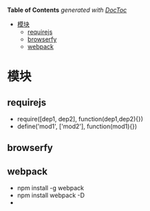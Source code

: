 <!-- START doctoc generated TOC please keep comment here to allow auto update -->
<!-- DON'T EDIT THIS SECTION, INSTEAD RE-RUN doctoc TO UPDATE -->
**Table of Contents**  *generated with [DocToc](https://github.com/thlorenz/doctoc)*

- [模块](#%E6%A8%A1%E5%9D%97)
  - [requirejs](#requirejs)
  - [browserfy](#browserfy)
  - [webpack](#webpack)

<!-- END doctoc generated TOC please keep comment here to allow auto update -->

# 模块
## requirejs
- require([dep1, dep2], function(dep1,dep2){})
- define('mod1', ['mod2'], function(mod1){})

## browserfy

## webpack
- npm install -g webpack
- npm install webpack -D
- 
